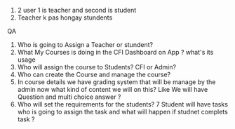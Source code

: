 1. 2 user 1 is teacher and second is student 
2. Teacher k pas hongay stundents




QA




1. Who is going to Assign a Teacher or stundent? 
2. What My Courses is doing in the CFI Dashboard on App ? what's its usage 
3. Who will assign the course to Students? CFI or Admin? 
4. Who can create the Course and manage the course? 
5. In course details we have grading system that will be manage by the admin now what kind of content we will on this? Like We will have Question and multi choice answer ? 
6. Who will set the requirements for the students? 
7 Student will have tasks who is going to assign the task and what will happen if studnet complets task ? 
